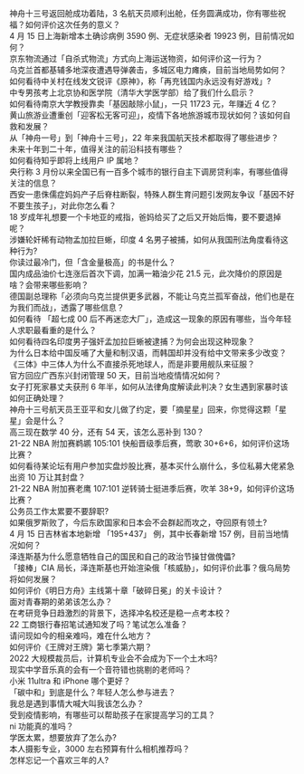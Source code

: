 神舟十三号返回舱成功着陆，3 名航天员顺利出舱，任务圆满成功，你有哪些祝福？如何评价这次任务的意义？  
4 月 15 日上海新增本土确诊病例 3590 例、无症状感染者 19923 例，目前情况如何？  
京东物流通过「自杀式物流」方式向上海运送物资，如何评价这一行为？  
乌克兰首都基辅多地深夜遭遇导弹袭击，多城区电力瘫痪，目前当地局势如何？  
如何看待中关村在线发文锐评《原神》，称「再充钱国内永远没有好游戏」?  
中专男孩考上北京协和医学院（清华大学医学部）给了我们什么启示？  
如何看待南京大学教授靠卖「基因敲除小鼠」，一只 11723 元，年赚近 4 亿？  
黄山旅游业遭重创「迎客松无客可迎」，疫情下各地旅游城市现状如何？该如何自救和发展？  
从「神舟一号」到「神舟十三号」，22 年来我国航天技术都取得了哪些进步？  
未来十年到二十年，值得关注的前沿科技有哪些？  
如何看待知乎即将上线用户 IP 属地？  
央行称 3 月份以来全国已有一百多个城市的银行自主下调房贷利率，有哪些值得关注的信息？  
西安一患侏儒症妈妈产子后脊柱断裂，特殊人群生育问题引发网友争议「基因不好不要生孩子」，对此你怎么看？  
18 岁成年礼想要一个卡地亚的戒指，爸妈给买了之后又开始后悔，要不要退掉呢？  
涉嫌轮奸稀有动物孟加拉巨蜥，印度 4 名男子被捕，如何从我国刑法角度看待这种行为?  
你读过最冷门，但「含金量极高」的书是什么？  
国内成品油价七连涨后首次下调，加满一箱油少花 21.5 元，此次降价的原因是啥？会带来哪些影响？  
德国副总理称「必须向乌克兰提供更多武器，不能让乌克兰孤军奋战，他们也是在为我们而战」，透露了哪些信息？  
如何看待 「超七成 00 后不再迷恋大厂」，造成这一现象的原因有哪些，当今年轻人求职最看重的是什么？  
如何看待四名印度男子强奸孟加拉巨蜥被逮捕？为何会出现这种现象？  
为什么日本给中国反哺了大量和制汉语，而韩国却并没有给中文带来多少改变？  
《三体》中三体人为什么不直接杀死地球人，而是非要用舰队来征服？  
官方回应广西东兴封闭管理 50 天，目前当地疫情情况如何？  
女子打死家暴丈夫获刑 6 年半，如何从法律角度解读此判决？女生遇到家暴时该如何正确处理？  
神舟十三号航天员王亚平和女儿做了约定，要「摘星星」回来，你觉得这颗「星星」会是什么？  
高三现在数学 40 分，还有 54 天，该怎么恶补到 130？  
21-22 NBA 附加赛鹈鹕 105:101 快船晋级季后赛，莺歌 30+6+6，如何评价这场比赛？  
如何看待某论坛有用户参加实盘炒股比赛，基本买什么崩什么，多位私募大佬紧急出资 10 万让其封盘？  
21-22 NBA 附加赛老鹰 107:101 逆转骑士挺进季后赛，吹羊 38+9，如何评价这场比赛？  
公务员工作太累要不要辞职?  
如果俄罗斯败了，今后东欧国家和日本会不会群起而攻之，夺回原有领土?  
4 月 15 日吉林省本地新增 「195+437」 例，其中长春新增 157 例，目前当地情况如何？  
泽连斯基为什么愿意牺牲自己的国民和自己的政治节操甘做傀儡?  
「接棒」CIA 局长，泽连斯基也开始渲染俄「核威胁」，如何评价此事？俄乌局势将如何发展？  
如何评价《明日方舟》主线第十章「破碎日冕」的关卡设计？  
面对青春期的弟弟该怎么办？  
在考研竞争日趋激烈的背景下，选择冲名校还是稳一点考本校？  
22 工商银行春招笔试通知发了吗？笔试怎么准备？  
请问现如今的相亲难吗，难在什么地方？  
如何评价《王牌对王牌》第七季第六期？  
2022 大规模裁员后，计算机专业会不会成为下一个土木吗?  
现实中学音乐真的会有一个音符错也挑剔的老师吗？  
小米 11ultra 和 iPhone 哪个更好？  
「碳中和」到底是什么？年轻人怎么参与进去？  
我总是遇到事情大喊大叫我该怎么办？  
受到疫情影响，有哪些可以帮助孩子在家提高学习的工具？  
ni 功能真的准吗？  
学医太累，想要放弃了怎么办?  
本人摄影专业，3000 左右预算有什么相机推荐吗？  
怎样忘记一个喜欢三年的人?  
